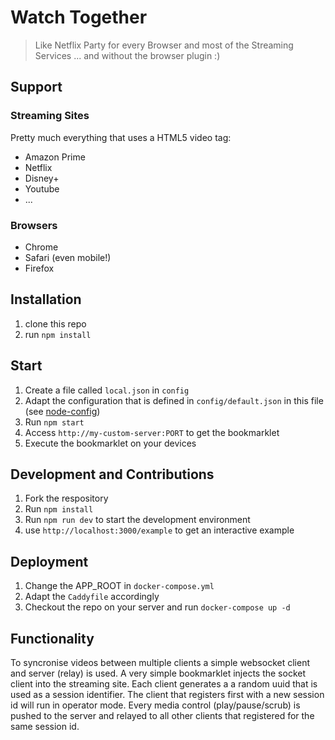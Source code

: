 # Watch Together

> Like Netflix Party for every Browser and most of the Streaming Services ... and without the browser plugin :)

## Support

### Streaming Sites

Pretty much everything that uses a HTML5 video tag:

- Amazon Prime
- Netflix
- Disney+
- Youtube
- ...

### Browsers

- Chrome
- Safari (even mobile!)
- Firefox

## Installation

1. clone this repo
2. run `npm install`

## Start

1. Create a file called `local.json` in `config`
2. Adapt the configuration that is defined in `config/default.json` in this file (see [node-config](https://github.com/lorenwest/node-config))
3. Run `npm start`
4. Access `http://my-custom-server:PORT` to get the bookmarklet
5. Execute the bookmarklet on your devices

## Development and Contributions

1. Fork the respository
2. Run `npm install`
3. Run `npm run dev` to start the development environment
4. use `http://localhost:3000/example` to get an interactive example

## Deployment

1. Change the APP_ROOT in `docker-compose.yml`
2. Adapt the `Caddyfile` accordingly
3. Checkout the repo on your server and run `docker-compose up -d`

## Functionality

To syncronise videos between multiple clients a simple websocket client and server (relay) is used. A very simple bookmarklet injects the socket client into the streaming site. Each client generates a a random uuid that is used as a session identifier. The client that registers first with a new session id will run in operator mode. Every media control (play/pause/scrub) is pushed to the server and relayed to all other clients that registered for the same session id.
